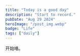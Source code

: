 ```yaml
---
title: "Today is a good day"
description: "Start to record."
pubDate: "Aug 29 2024"
heroImage: "/post_img.webp"
badge: "Life"
tags: ["daily"]
---
```



开始咯。